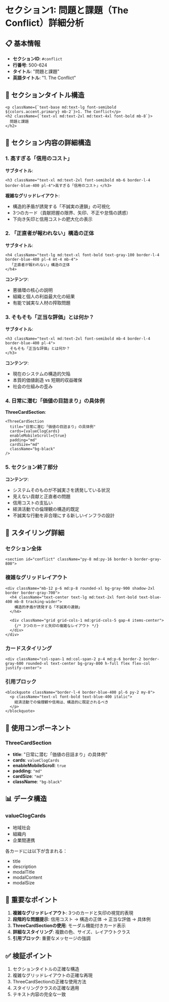 # セクション1: 問題と課題（The Conflict）詳細分析

## 📋 基本情報
- **セクションID**: `#conflict`
- **行番号**: 500-624
- **タイトル**: "問題と課題"
- **英語タイトル**: "1. The Conflict"

## 🎨 セクションタイトル構造
```tsx
<p className={`text-base md:text-lg font-semibold ${colors.accent.primary} mb-2`}>1. The Conflict</p>
<h2 className={`text-xl md:text-2xl md:text-4xl font-bold mb-8`}>
  問題と課題
</h2>
```

## 📝 セクション内容の詳細構造

### 1. 高すぎる「信用のコスト」
**サブタイトル**:
```tsx
<h3 className="text-xl md:text-2xl font-semibold mb-6 border-l-4 border-blue-400 pl-4">高すぎる「信用のコスト」</h3>
```

**複雑なグリッドレイアウト**:
- 構造的矛盾が誘発する「不誠実の連鎖」の可視化
- 3つのカード（貢献把握の限界、矢印、不正や怠惰の誘惑）
- 下向き矢印と信用コストの肥大化の表示

### 2. 「正直者が報われない」構造の正体
**サブタイトル**:
```tsx
<h4 className="text-lg md:text-xl font-bold text-gray-100 border-l-4 border-blue-400 pl-4 mt-4 mb-4">
  「正直者が報われない」構造の正体
</h4>
```

**コンテンツ**:
- 悪循環の核心の説明
- 組織と個人の利益最大化の結果
- 有能で誠実な人材の搾取問題

### 3. そもそも「正当な評価」とは何か？
**サブタイトル**:
```tsx
<h3 className="text-xl md:text-2xl font-semibold mb-4 border-l-4 border-blue-400 pl-4">
  そもそも「正当な評価」とは何か？
</h3>
```

**コンテンツ**:
- 現在のシステムの構造的欠陥
- 本質的価値創造 vs 短期的収益確保
- 社会の仕組みの歪み

### 4. 日常に潜む「価値の目詰まり」の具体例
**ThreeCardSection**:
```tsx
<ThreeCardSection
  title="日常に潜む「価値の目詰まり」の具体例"
  cards={valueClogCards}
  enableMobileScroll={true}
  padding="md"
  cardSize="md"
  className="bg-black"
/>
```

### 5. セクション終了部分
**コンテンツ**:
- システムそのものが不誠実さを誘発している状況
- 見えない貢献と正直者の問題
- 信用コストの支払い
- 経済活動での倫理観の構造的既定
- 不誠実な行動を非合理にする新しいインフラの設計

## 🎨 スタイリング詳細

### セクション全体
```tsx
<section id="conflict" className="py-8 md:py-16 border-b border-gray-800">
```

### 複雑なグリッドレイアウト
```tsx
<div className="mb-12 p-6 md:p-8 rounded-xl bg-gray-900 shadow-2xl border border-gray-700">
  <h4 className="text-center text-lg md:text-2xl font-bold text-blue-400 mb-8 tracking-wider">
    構造的矛盾が誘発する「不誠実の連鎖」
  </h4>
  
  <div className="grid grid-cols-1 md:grid-cols-5 gap-4 items-center">
    {/* 3つのカードと矢印の複雑なレイアウト */}
  </div>
</div>
```

### カードスタイリング
```tsx
<div className="col-span-1 md:col-span-2 p-4 md:p-6 border-2 border-gray-600 rounded-xl text-center bg-gray-800 h-full flex flex-col justify-center">
```

### 引用ブロック
```tsx
<blockquote className="border-l-4 border-blue-400 pl-6 py-2 my-8">
  <p className="text-xl font-bold text-blue-400 italic">
    経済活動での倫理観や信用は、構造的に既定されるべき
  </p>
</blockquote>
```

## 🔧 使用コンポーネント

### ThreeCardSection
- **title**: "日常に潜む「価値の目詰まり」の具体例"
- **cards**: `valueClogCards`
- **enableMobileScroll**: `true`
- **padding**: `"md"`
- **cardSize**: `"md"`
- **className**: `"bg-black"`

## 📊 データ構造

### valueClogCards
- 地域社会
- 組織内
- 企業間連携

各カードには以下が含まれる：
- title
- description
- modalTitle
- modalContent
- modalSize

## 🎯 重要なポイント

1. **複雑なグリッドレイアウト**: 3つのカードと矢印の視覚的表現
2. **段階的な問題提示**: 信用コスト → 構造の正体 → 正当な評価 → 具体例
3. **ThreeCardSectionの使用**: モーダル機能付きカード表示
4. **詳細なスタイリング**: 複数の色、サイズ、レイアウトクラス
5. **引用ブロック**: 重要なメッセージの強調

## ✅ 検証ポイント

1. セクションタイトルの正確な構造
2. 複雑なグリッドレイアウトの正確な再現
3. ThreeCardSectionの正確な使用方法
4. スタイリングクラスの正確な適用
5. テキスト内容の完全な一致
